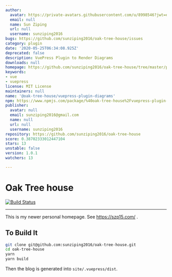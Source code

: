 ```yaml
---
author:
  avatar: https://private-avatars.githubusercontent.com/u/8998546?jwt=eyJhbGciOiJIUzI1NiIsInR5cCI6IkpXVCJ9.eyJpc3MiOiJnaXRodWIuY29tIiwiYXVkIjoicmF3LmdpdGh1YnVzZXJjb250ZW50LmNvbSIsImtleSI6ImtleTEiLCJleHAiOjE3MzQ2NzE2NDAsIm5iZiI6MTczNDY3MDQ0MCwicGF0aCI6Ii91Lzg5OTg1NDYifQ.zz6RUk0OlABh1ymN1nH3Zq6oWLLAORaQqPRZTLqRdVs&v=4
  email: null
  name: Sun Ziping
  url: null
  username: sunziping2016
bugs: https://github.com/sunziping2016/oak-tree-house/issues
category: plugin
date: '2020-05-25T06:34:08.925Z'
deprecated: false
description: VuePress Plugin to Render Diagrams
downloads: null
homepage: https://github.com/sunziping2016/oak-tree-house/tree/master/packages/%40oak-tree-house/vuepress-plugin-diagrams#readme
keywords:
- vue
- vuepress
license: MIT License
maintainers: null
name: '@oak-tree-house/vuepress-plugin-diagrams'
npm: https://www.npmjs.com/package/%40oak-tree-house%2Fvuepress-plugin-diagrams
publisher:
  avatar: null
  email: sunziping2016@gmail.com
  name: null
  url: null
  username: sunziping2016
repository: https://github.com/sunziping2016/oak-tree-house
score: 0.38702333012447104
stars: 13
unstable: false
version: 1.0.1
watchers: 13

---
```


# Oak Tree house

[![Build Status](https://travis-ci.com/sunziping2016/oak-tree-house.svg?branch=master)](https://travis-ci.com/sunziping2016/oak-tree-house)

****
This is my newer personal homepage. See <https://szp15.com/> .

## To Build It

```bash
git clone git@github.com:sunziping2016/oak-tree-house.git
cd oak-tree-house
yarn
yarn build
```

Then the blog is generated into `site/.vuepress/dist`.

